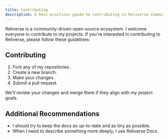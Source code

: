 ```yaml
---
title: Contributing
description: A best practices guide to contributing to Reliverse Community.
---
```


Reliverse is a community-driven open-source ecosystem. I welcome everyone to contribute to my projects. If you're interested in contributing to Reliverse, please follow these guidelines:

## Contributing

1. Fork any of my repositories.
2. Create a new branch.
3. Make your changes.
4. Submit a pull request.

We'll review your changes and merge them if they align with my project goals.

## Additional Recommendations

- I should try to keep the docs as up-to-date and as tiny as possible.
- When I need to describe something more deeply, I use Reliverse Docs.
